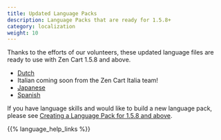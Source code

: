 ```yaml
---
title: Updated Language Packs 
description: Language Packs that are ready for 1.5.8+
category: localization
weight: 10
---
```


Thanks to the efforts of our volunteers, these updated language files are ready to use with Zen Cart 1.5.8 and above.

- [Dutch](https://www.zen-cart.com/downloads.php?do=file&id=2376)
- Italian coming soon from the Zen Cart Italia team!
- [Japanese](https://www.zen-cart.com/downloads.php?do=file&id=2359)
- [Spanish](https://github.com/torvista/Zen_Cart-Spanish_Language_Pack) 

If you have language skills and would like to build a new language pack, please see [Creating a Language Pack for 1.5.8 and above](/dev/languages/creating_a_language_pack/).

{{% language_help_links %}}

